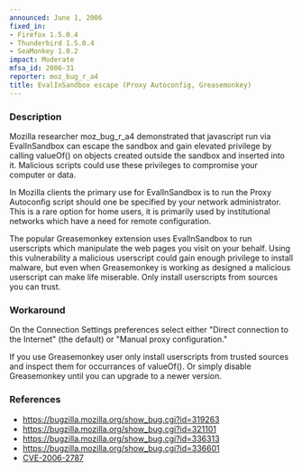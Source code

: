 ```yaml
---
announced: June 1, 2006
fixed_in:
- Firefox 1.5.0.4
- Thunderbird 1.5.0.4
- SeaMonkey 1.0.2
impact: Moderate
mfsa_id: 2006-31
reporter: moz_bug_r_a4
title: EvalInSandbox escape (Proxy Autoconfig, Greasemonkey)
---
```


<h3>Description</h3>

<p>Mozilla researcher moz_bug_r_a4 demonstrated that javascript run via
EvalInSandbox can escape the sandbox and gain elevated privilege by
calling valueOf() on objects created outside the sandbox and inserted
into it. Malicious scripts could use these privileges to compromise
your computer or data.</p>

<p>In Mozilla clients the primary use for EvalInSandbox is to run the
Proxy Autoconfig script should one be specified by your network
administrator. This is a rare option for home users, it is primarily
used by institutional networks which have a need for remote configuration.</p>

<p>The popular Greasemonkey extension uses EvalInSandbox to run userscripts
which manipulate the web pages you visit on your behalf. Using this
vulnerability a malicious userscript could gain enough privilege to
install malware, but even when Greasemonkey is working as designed
a malicious userscript can make life miserable. Only install userscripts
from sources you can trust.</p>

<h3>Workaround</h3>

<p>On the Connection Settings preferences select either "Direct connection
to the Internet" (the default) or "Manual proxy configuration."</p>

<p>If you use Greasemonkey user only install userscripts from trusted sources
and inspect them for occurrances of valueOf(). Or simply disable Greasemonkey
until you can upgrade to a newer version.</p>

<h3>References</h3>

<ul>
<li><a href="https://bugzilla.mozilla.org/show_bug.cgi?id=319263">
https://bugzilla.mozilla.org/show_bug.cgi?id=319263</a></li>
<li><a href="https://bugzilla.mozilla.org/show_bug.cgi?id=321101">
https://bugzilla.mozilla.org/show_bug.cgi?id=321101</a></li>
<li><a href="https://bugzilla.mozilla.org/show_bug.cgi?id=336313">
https://bugzilla.mozilla.org/show_bug.cgi?id=336313</a></li>
<li><a href="https://bugzilla.mozilla.org/show_bug.cgi?id=336601">
https://bugzilla.mozilla.org/show_bug.cgi?id=336601</a></li>
<li>
<a href="http://www.cve.mitre.org/cgi-bin/cvename.cgi?name=CVE-2006-2787">CVE-2006-2787</a></li>
</ul>



